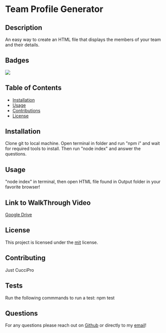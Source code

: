 # Team Profile Generator

## Description 

An easy way to create an HTML file that displays the members of your team and their details.

## Badges

![](https://img.shields.io/static/v1?label=license&message=mit&color=brightgreen?style=plastic&logo=appveyor)

## Table of Contents

* [Installation](#installation)
* [Usage](#usage)
* [Contributions](#contributing)
* [License](#license)


## Installation

Clone git to local machine. Open terminal in folder and run "npm i" and wait for required tools to install. Then run "node index" and answer the questions.


## Usage 

"node index" in terminal, then open HTML file found in Output folder in your favorite browser!

## Link to WalkThrough Video

[Google Drive](https://drive.google.com/file/d/1uN9GtdHuMxKL7fR3yjF42UwFOZGq_m8Y/view)

## License

This project is licensed under the [mit](https://choosealicense.com/licenses/mit) license.


## Contributing

Just CucciPro


## Tests

Run the following commmands to run a test: npm test

 

## Questions

For any questions please reach out on [Github](https://github.com/CucciPro/) or directly to my [email](josej@email.arizona.edu)!

